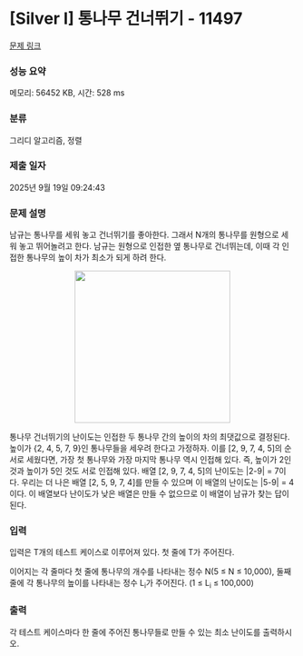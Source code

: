 # [Silver I] 통나무 건너뛰기 - 11497 

[문제 링크](https://www.acmicpc.net/problem/11497) 

### 성능 요약

메모리: 56452 KB, 시간: 528 ms

### 분류

그리디 알고리즘, 정렬

### 제출 일자

2025년 9월 19일 09:24:43

### 문제 설명

<p>남규는 통나무를 세워 놓고 건너뛰기를 좋아한다. 그래서 N개의 통나무를 원형으로 세워 놓고 뛰어놀려고 한다. 남규는 원형으로 인접한 옆 통나무로 건너뛰는데, 이때 각 인접한 통나무의 높이 차가 최소가 되게 하려 한다.</p>

<p style="text-align:center"><img alt="" src="https://onlinejudgeimages.s3-ap-northeast-1.amazonaws.com/problem/11497/1.png" style="height:268px; width:274px"></p>

<p>통나무 건너뛰기의 난이도는 인접한 두 통나무 간의 높이의 차의 최댓값으로 결정된다. 높이가 {2, 4, 5, 7, 9}인 통나무들을 세우려 한다고 가정하자. 이를 [2, 9, 7, 4, 5]의 순서로 세웠다면, 가장 첫 통나무와 가장 마지막 통나무 역시 인접해 있다. 즉, 높이가 2인 것과 높이가 5인 것도 서로 인접해 있다. 배열 [2, 9, 7, 4, 5]의 난이도는 |2-9| = 7이다. 우리는 더 나은 배열 [2, 5, 9, 7, 4]를 만들 수 있으며 이 배열의 난이도는 |5-9| = 4이다. 이 배열보다 난이도가 낮은 배열은 만들 수 없으므로 이 배열이 남규가 찾는 답이 된다.</p>

### 입력 

 <p>입력은 T개의 테스트 케이스로 이루어져 있다. 첫 줄에 T가 주어진다.</p>

<p>이어지는 각 줄마다 첫 줄에 통나무의 개수를 나타내는 정수 N(5 ≤ N ≤ 10,000), 둘째 줄에 각 통나무의 높이를 나타내는 정수 L<sub>i</sub>가 주어진다. (1 ≤ L<sub>i</sub> ≤ 100,000)</p>

### 출력 

 <p>각 테스트 케이스마다 한 줄에 주어진 통나무들로 만들 수 있는 최소 난이도를 출력하시오.</p>

